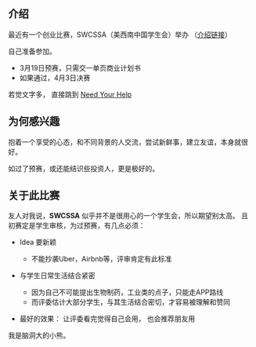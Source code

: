 ## 介绍

最近有一个创业比赛，SWCSSA（美西南中国学生会）举办 （[介绍链接](https://mp.weixin.qq.com/s?__biz=MjM5NzI0ODI2NQ==&mid=404513800&idx=1&sn=a3c0aa53f74d2e7a03d247fd968a3a06&scene=1&srcid=0222ZyR567RtKrn4uehbo0E2&key=710a5d99946419d93a31c4f4da76f3f7948a5da5fed3327795761c7f9ac7e0ede90cb4343866a272524d7cfbd41e3273&ascene=0&uin=MjU1NTY3Mjc0NA%3D%3D&devicetype=iMac+MacBookPro11%2C3+OSX+OSX+10.10.5+build(14F1509)&version=11020201&pass_ticket=jaRn%2BezUqFl%2FeF9CyHtOtV4CQFHU4NWgZQ9gMh%2FhDMJ4517EaBSCO13hIhQX4n5W)）

自己准备参加。

- 3月19日预赛，只需交一单页商业计划书
- 如果通过，4月3日决赛


若觉文字多， 直接跳到 [Need Your Help](#need-your-help)


## 为何感兴趣

抱着一个享受的心态，和不同背景的人交流，尝试新鲜事，建立友谊，本身就很好。

如过了预赛，或还能结识些投资人，更是极好的。


## 关于此比赛

友人对我说，**SWCSSA** 似乎并不是很用心的一个学生会，所以期望别太高。 且初赛定是学生审核，为过预赛，有几点必须：

- Idea 要新颖
  - 不能抄袭Uber，Airbnb等，评审肯定有此标准

- 与学生日常生活结合紧密
   - 因为自己不可能提出生物制药，工业类的点子，只能走APP路线
   - 而评委估计大部分学生，与其生活结合密切，才容易被理解和赞同


- 最好的效果： 让评委看完觉得自己会用， 也会推荐朋友用






我是脑洞大的小熊。
